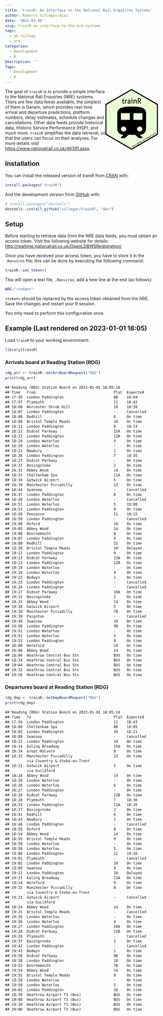 ```yaml
---
title: 'trainR: An Interface to the National Rail Enquiries Systems'
author: Roberto Villegas-Diaz
date: '2021-02-08'
slug: trainR-an-interface-to-the-nre-systems
tags:
  - uk-railway
  - nre
Categories:
  - Development
  - R
Description: ''
Tags:
  - Development
  - R
---
```


<img src="https://raw.githubusercontent.com/villegar/trainR/main/inst/images/logo.png" alt="logo" align="right" height=200px/>

The goal of `trainR` is to provide a simple interface to the 
National Rail Enquiries (NRE) systems. There are few data feeds 
available, the simplest of them is Darwin, which provides real-time 
arrival and departure predictions, platform numbers, delay estimates, 
schedule changes and cancellations. Other data feeds provide historical 
data, Historic Service Performance (HSP), and much more. `trainR` 
simplifies the data retrieval, so that the users can focus on their 
analyses. For more details visit 
https://www.nationalrail.co.uk/46391.aspx.

## Installation

You can install the released version of trainR from [CRAN](https://CRAN.R-project.org) with:

``` r
install.packages("trainR")
```

And the development version from [GitHub](https://github.com/) with:

``` r
# install.packages("devtools")
devtools::install_github("villegar/trainR", "dev")
```

## Setup
Before starting to retrieve data from the NRE data feeds, you must obtain an access token. 
Visit the following website for details: http://realtime.nationalrail.co.uk/OpenLDBWSRegistration/

Once you have received your access token, you have to store it in the `.Renviron` file; this can be 
done by executing the following command:


```r
trainR::set_token()
```

This will open a text file, `.Renviron`, add a new line at the end (as follows):

```bash
NRE="<token>"
```

`<token>` should be replaced by the access token obtained from the NRE. Save the changes and restart 
your R session.

You only need to perform this configuration once.

## Example (Last rendered on 2023-01-01 18:05)

Load `trainR` to your working environment:

```r
library(trainR)
```

### Arrivals board at Reading Station (RDG)


```r
rdg_arr <- trainR::GetArrBoardRequest("RDG")
print(rdg_arr)
```

```
## Reading (RDG) Station Board on 2023-01-01 18:05:18
## Time   From                                    Plat  Expected
## 17:56  London Paddington                       8B    18:04
## 17:57  Plymouth                                11    18:42
## 18:00  Worcester Shrub Hill                    10    18:20
## 18:07  London Paddington                       -     Cancelled
## 18:08  Redhill                                 6     On time
## 18:09  Bristol Temple Meads                    10    On time
## 18:12  London Paddington                       9     18:14
## 18:13  Didcot Parkway                          15A   On time
## 18:13  London Paddington                       12B   On time
## 18:19  London Waterloo                         4     On time
## 18:19  London Waterloo                         -     On time
## 18:21  Newbury                                 1     On time
## 18:26  London Paddington                       7     18:35
## 18:27  Didcot Parkway                          -     On time
## 18:32  Basingstoke                             2     On time
## 18:33  Abbey Wood                              14    On time
## 18:33  Cheltenham Spa                          11A   On time
## 18:38  Gatwick Airport                         5     On time
## 18:39  Manchester Piccadilly                   12    On time
## 18:44  Swansea                                 -     Cancelled
## 18:47  London Paddington                       8     On time
## 18:49  London Waterloo                         -     Cancelled
## 18:51  London Waterloo                         5     19:08
## 18:53  London Paddington                       9     On time
## 18:58  Penzance                                11    19:15
## 18:59  London Paddington                       -     Cancelled
## 19:00  Oxford                                  10    On time
## 19:03  Abbey Wood                              14    On time
## 19:06  Bournemouth                             8     On time
## 19:07  London Paddington                       9     On time
## 19:08  Redhill                                 15    On time
## 19:10  Bristol Temple Meads                    10    Delayed
## 19:12  London Paddington                       9     On time
## 19:13  Didcot Parkway                          13A   On time
## 19:13  London Paddington                       12B   On time
## 19:19  London Waterloo                         -     On time
## 19:19  London Waterloo                         4     On time
## 19:22  Bedwyn                                  1     On time
## 19:23  London Paddington                       -     Cancelled
## 19:26  London Paddington                       -     Cancelled
## 19:27  Didcot Parkway                          10A   On time
## 19:32  Basingstoke                             2     On time
## 19:33  Abbey Wood                              14    On time
## 19:38  Gatwick Airport                         5     On time
## 19:39  Manchester Piccadilly                   7B    On time
## 19:39  Paignton                                -     Cancelled
## 19:48  Swansea                                 10    On time
## 19:50  London Paddington                       9B    On time
## 19:51  London Waterloo                         -     On time
## 19:51  London Waterloo                         5     On time
## 19:53  London Paddington                       9     On time
## 20:00  Hereford                                10    On time
## 20:04  Abbey Wood                              14    On time
## 18:04  Heathrow Central Bus Stn                BUS   On time
## 18:34  Heathrow Central Bus Stn                BUS   On time
## 19:04  Heathrow Central Bus Stn                BUS   On time
## 19:32  Heathrow Central Bus Stn                BUS   On time
## 19:58  Heathrow Central Bus Stn                BUS   On time
```

### Departures board at Reading Station (RDG)


```r
rdg_dep <- trainR::GetDepBoardRequest("RDG")
print(rdg_dep)
```

```
## Reading (RDG) Station Board on 2023-01-01 18:05:24
## Time   To                                      Plat  Expected
## 17:59  London Paddington                       11    18:43
## 18:00  Cheltenham Spa                          8B    18:05
## 18:02  London Paddington                       10    18:21
## 18:09  Swansea                                 -     Cancelled
## 18:12  London Paddington                       10    On time
## 18:14  Ealing Broadway                         15A   On time
## 18:14  Great Malvern                           9     On time
## 18:15  Manchester Piccadilly                   13    On time
##        via Coventry & Stoke-on-Trent           
## 18:21  Gatwick Airport                         5     On time
##        via Guildford                           
## 18:24  Abbey Wood                              14    On time
## 18:26  London Waterloo                         -     On time
## 18:26  London Waterloo                         6     On time
## 18:27  London Paddington                       -     On time
## 18:28  Didcot Parkway                          12B   On time
## 18:28  Plymouth                                7     18:36
## 18:33  London Paddington                       11A   18:35
## 18:37  Basingstoke                             2     On time
## 18:41  Redhill                                 6     On time
## 18:43  Newbury                                 1     On time
## 18:46  London Paddington                       -     Cancelled
## 18:50  Oxford                                  8     On time
## 18:54  Abbey Wood                              14    On time
## 18:55  Bristol Temple Meads                    9     On time
## 18:58  London Waterloo                         -     On time
## 18:58  London Waterloo                         5     On time
## 19:00  London Paddington                       11    19:16
## 19:01  Plymouth                                -     Cancelled
## 19:02  London Paddington                       10    On time
## 19:09  Swansea                                 9     On time
## 19:12  London Paddington                       10    Delayed
## 19:13  Ealing Broadway                         13A   On time
## 19:14  Hereford                                9     On time
## 19:15  Manchester Piccadilly                   8     On time
##        via Coventry & Stoke-on-Trent           
## 19:21  Gatwick Airport                         -     Cancelled
##        via Guildford                           
## 19:24  Abbey Wood                              14    On time
## 19:25  Bristol Temple Meads                    -     Cancelled
## 19:26  London Waterloo                         -     On time
## 19:26  London Waterloo                         4     On time
## 19:27  London Paddington                       10A   On time
## 19:28  Didcot Parkway                          12B   On time
## 19:28  Plymouth                                -     Cancelled
## 19:37  Basingstoke                             2     On time
## 19:42  London Paddington                       -     Cancelled
## 19:43  Bedwyn                                  1     On time
## 19:50  Didcot Parkway                          9B    On time
## 19:50  London Paddington                       10    On time
## 19:52  Bournemouth                             7B    On time
## 19:54  Abbey Wood                              14    On time
## 19:55  Bristol Temple Meads                    9     On time
## 19:58  London Waterloo                         -     On time
## 19:58  London Waterloo                         5     On time
## 20:02  London Paddington                       10    On time
## 18:30  Heathrow Airport T3 (Bus)               BUS   On time
## 19:00  Heathrow Airport T3 (Bus)               BUS   On time
## 19:30  Heathrow Airport T3 (Bus)               BUS   On time
## 20:00  Heathrow Airport T3 (Bus)               BUS   On time
```
